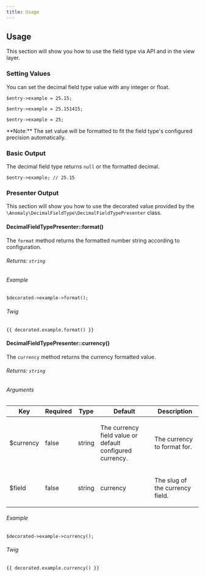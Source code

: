 ```yaml
---
title: Usage
---
```


## Usage[](#usage)

This section will show you how to use the field type via API and in the view layer.


### Setting Values[](#usage/setting-values)

You can set the decimal field type value with any integer or float.

    $entry->example = 25.15;

    $entry->example = 25.151415;

    $entry->example = 25;

<div class="alert alert-primary">**Note:** The set value will be formatted to fit the field type's configured precision automatically.</div>


### Basic Output[](#usage/basic-output)

The decimal field type returns `null` or the formatted decimal.

    $entry->example; // 25.15


### Presenter Output[](#usage/presenter-output)

This section will show you how to use the decorated value provided by the `\Anomaly\DecimalFieldType\DecimalFieldTypePresenter` class.


#### DecimalFieldTypePresenter::format()[](#usage/presenter-output/decimalfieldtypepresenter-format)

The `format` method returns the formatted number string according to configuration.

###### Returns: `string`

###### Example

    $decorated->example->format();

###### Twig

    {{ decorated.example.format() }}


#### DecimalFieldTypePresenter::currency()[](#usage/presenter-output/decimalfieldtypepresenter-currency)

The `currency` method returns the currency formatted value.

###### Returns: `string`

###### Arguments

<table class="table table-bordered table-striped">

<thead>

<tr>

<th>Key</th>

<th>Required</th>

<th>Type</th>

<th>Default</th>

<th>Description</th>

</tr>

</thead>

<tbody>

<tr>

<td>

$currency

</td>

<td>

false

</td>

<td>

string

</td>

<td>

The currency field value or default configured currency.

</td>

<td>

The currency to format for.

</td>

</tr>

<tr>

<td>

$field

</td>

<td>

false

</td>

<td>

string

</td>

<td>

currency

</td>

<td>

The slug of the currency field.

</td>

</tr>

</tbody>

</table>

###### Example

    $decorated->example->currency();

###### Twig

    {{ decorated.example.currency() }}
